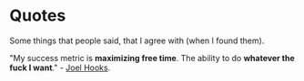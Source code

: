 # Quotes
Some things that people said, that I agree with (when I found them).

"My success metric is **maximizing free time**. The ability to do **whatever the fuck I want**." - [Joel Hooks](https://joelhooks.com/blog/2016/04/08/setting-goals-for-my-version-of-success). 
